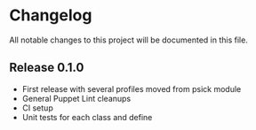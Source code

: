 # Changelog

All notable changes to this project will be documented in this file.

## Release 0.1.0

*   First release with several profiles moved from psick module
*   General Puppet Lint cleanups
*   CI setup
*   Unit tests for each class and define
